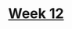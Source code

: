 # [Week 12](https://github.com/benbrastmckie/ModalHistory?tab=readme-ov-file#week-12-identity-and-aboutness-brast-mckie)
